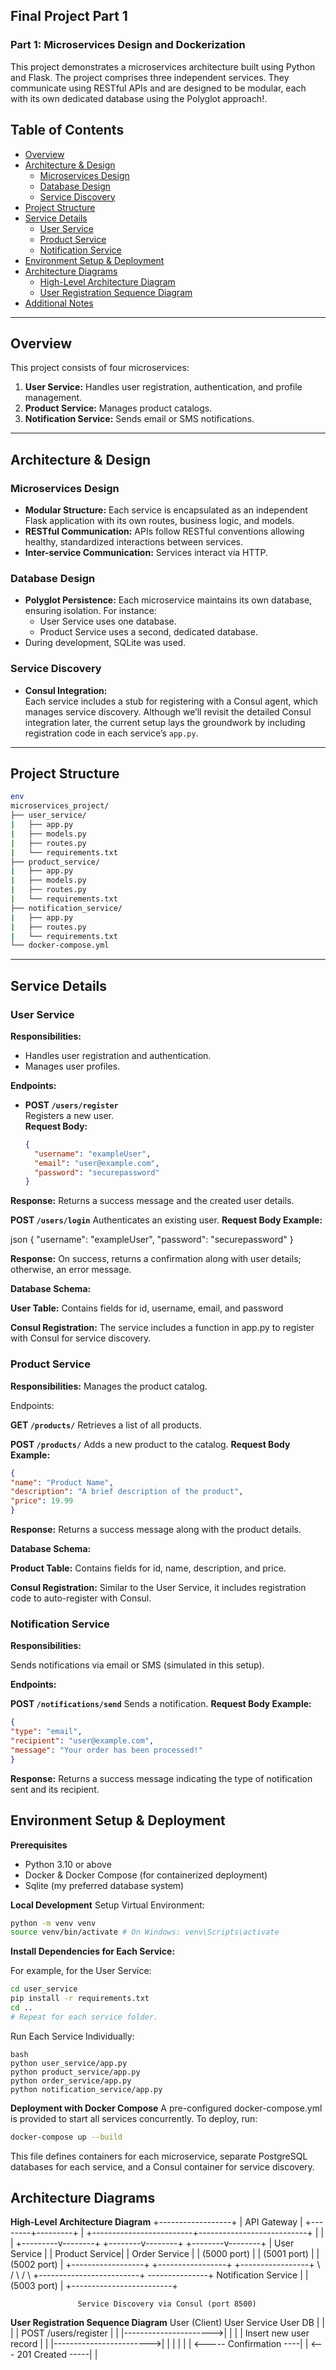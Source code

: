 ## Final Project Part 1

### Part 1: Microservices Design and Dockerization

This project demonstrates a microservices architecture built using Python and Flask.
The project comprises three independent services. They communicate using RESTful APIs and are designed to be modular,
each with its own dedicated database using the Polyglot approach!.

## Table of Contents

- [Overview](#overview)
- [Architecture & Design](#architecture--design)
  - [Microservices Design](#microservices-design)
  - [Database Design](#database-design)
  - [Service Discovery](#service-discovery)
- [Project Structure](#project-structure)
- [Service Details](#service-details)
  - [User Service](#user-service)
  - [Product Service](#product-service)
  - [Notification Service](#notification-service)
- [Environment Setup & Deployment](#environment-setup--deployment)
- [Architecture Diagrams](#architecture-diagrams)
  - [High-Level Architecture Diagram](#high-level-architecture-diagram)
  - [User Registration Sequence Diagram](#user-registration-sequence-diagram)
- [Additional Notes](#additional-notes)

---

## Overview

This project consists of four microservices:

1. **User Service:** Handles user registration, authentication, and profile management.
2. **Product Service:** Manages product catalogs.
3. **Notification Service:** Sends email or SMS notifications.

---

## Architecture & Design

### Microservices Design

- **Modular Structure:** Each service is encapsulated as an independent Flask application with its own routes, business logic, and models.
- **RESTful Communication:** APIs follow RESTful conventions allowing healthy, standardized interactions between services.
- **Inter-service Communication:** Services interact via HTTP.

### Database Design

- **Polyglot Persistence:** Each microservice maintains its own database, ensuring isolation. For instance:
  - User Service uses one database.
  - Product Service uses a second, dedicated database.
- During development, SQLite was used.

### Service Discovery

- **Consul Integration:**  
  Each service includes a stub for registering with a Consul agent, which manages service discovery. Although we’ll revisit the detailed Consul integration later, the current setup lays the groundwork by including registration code in each service’s `app.py`.

---

## Project Structure

```bash
env
microservices_project/
├── user_service/
|   ├── app.py
|   ├── models.py
|   ├── routes.py
|   └── requirements.txt
├── product_service/
|   ├── app.py
|   ├── models.py
|   ├── routes.py
|   └── requirements.txt
├── notification_service/
|   ├── app.py
|   ├── routes.py
|   └── requirements.txt
└── docker-compose.yml
```

---

## Service Details

### User Service

**Responsibilities:**

- Handles user registration and authentication.
- Manages user profiles.

**Endpoints:**

- **POST `/users/register`**  
  Registers a new user.  
  **Request Body:**
  ```json
  {
    "username": "exampleUser",
    "email": "user@example.com",
    "password": "securepassword"
  }
  ```

**Response:** 
Returns a success message and the created user details.

**POST `/users/login`** 
Authenticates an existing user. 
**Request Body Example:**

json
{
"username": "exampleUser",
"password": "securepassword"
}

**Response:** On success, returns a confirmation along with user details; otherwise, an error message.

**Database Schema:**

**User Table:** Contains fields for id, username, email, and password

**Consul Registration:** The service includes a function in app.py to register with Consul for service discovery.

### Product Service
**Responsibilities:**
Manages the product catalog.

Endpoints:

**GET `/products/`** 
Retrieves a list of all products.

**POST `/products/`**
Adds a new product to the catalog. 
**Request Body Example:**

```json
{
"name": "Product Name",
"description": "A brief description of the product",
"price": 19.99
}
```
**Response:** 
Returns a success message along with the product details.

**Database Schema:**

**Product Table:** Contains fields for id, name, description, and price.

**Consul Registration:** Similar to the User Service, it includes registration code to auto-register with Consul.

### Notification Service
**Responsibilities:**

Sends notifications via email or SMS (simulated in this setup).

**Endpoints:**

**POST `/notifications/send`** 
Sends a notification. 
**Request Body Example:**

```json
{
"type": "email",
"recipient": "user@example.com",
"message": "Your order has been processed!"
}
```

**Response:** Returns a success message indicating the type of notification sent and its recipient.

## Environment Setup & Deployment
**Prerequisites**
- Python 3.10 or above
- Docker & Docker Compose (for containerized deployment)
- Sqlite (my preferred database system)

**Local Development**
Setup Virtual Environment:

```bash
python -m venv venv
source venv/bin/activate # On Windows: venv\Scripts\activate
```
**Install Dependencies for Each Service:**

For example, for the User Service:

```bash
cd user_service
pip install -r requirements.txt
cd ..
# Repeat for each service folder.
```
Run Each Service Individually:

```
bash
python user_service/app.py
python product_service/app.py
python order_service/app.py
python notification_service/app.py
```

**Deployment with Docker Compose**
A pre-configured docker-compose.yml is provided to start all services concurrently. To deploy, run:

```bash
docker-compose up --build
```
This file defines containers for each microservice, separate PostgreSQL databases for each service, and a Consul container for service discovery.

## Architecture Diagrams
**High-Level Architecture Diagram**
                           +------------------+
                           |   API Gateway    |
                           +--------+---------+
                                    |
          +-------------------------+---------------------------+
          |                         |                           |
+---------v--------+       +--------v--------+         +--------v--------+
|  User Service    |       |  Product Service|         |  Order Service  |
|   (5000 port)    |       |   (5001 port)   |         |   (5002 port)   |
+------------------+       +-----------------+         +-----------------+
            \                                               /
             \                                             /
              \                +-------------------------+
               ---------------+ Notification Service    |
                                |      (5003 port)        |
                                +-------------------------+

                   Service Discovery via Consul (port 8500)

**User Registration Sequence Diagram**
User (Client)         User Service                User DB
   |                       |                         |
   | POST /users/register  |                         |
   |---------------------->|                         |
   |                       | Insert new user record  |
   |                       |------------------------>|
   |                       |                         |
   |                       | <----- Confirmation ----|
   | <--- 201 Created -----|                         |
